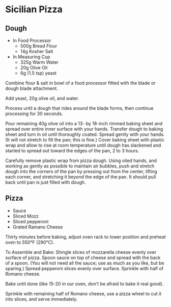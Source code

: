 # Sicilian Pizza
## Dough

* In Food Processor
  * 500g Bread Flour
  * 14g Kosher Salt
* In Measuring Cup
  * 325g Warm Water
  * 20g Olive Oil
  * 6g (1.5 tsp) yeast

Combine flour & salt in bowl of a food processor fitted with the blade or dough blade attachment.

Add yeast, 20g olive oil, and water.

Process until a dough that rides around the blade forms, then continue processing for 30 seconds.

Pour remaining 40g olive oil into a 13- by 18-inch rimmed baking sheet and spread over entire inner
surface with your hands. Transfer dough to baking sheet and turn in oil until thoroughly coated. Spread
gently with your hands. (It will not stretch to fill the pan; this is fine.) Cover baking sheet with
plastic wrap and allow to rise at room temperature until dough has slackened and started to spread out
toward the edges of the pan, 2 to 3 hours.

Carefully remove plastic wrap from pizza dough. Using oiled hands, and working as gently as possible to
maintain air bubbles, push and stretch dough into the corners of the pan by pressing out from the center,
lifting each corner, and stretching it beyond the edge of the pan. It should pull back until pan is just
filled with dough.

## Pizza

* Sauce
* Sliced Mozz
* Sliced pepperoni
* Grated Ramano Cheese

Thirty minutes before baking, adjust oven rack to lower position and preheat oven to 550°F (290°C).

To Assemble and Bake: Shingle slices of mozzarella cheese evenly over surface of pizza. Spoon sauce on
top of cheese and spread with the back of a spoon. (You will not need all the sauce; use as much as you 
like, but be sparing.) Spread pepperoni slices evenly over surface. Sprinkle with half of Romano cheese.

Bake until done (like 15-20 in our oven, don't be afraid to bake it real good).

Sprinkle with remaining half of Romano cheese, use a pizza wheel to cut it into slices, and serve immediately.
